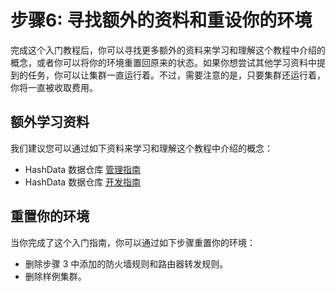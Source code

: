 # 步骤6: 寻找额外的资料和重设你的环境

完成这个入门教程后，你可以寻找更多额外的资料来学习和理解这个教程中介绍的概念，或者你可以将你的环境重置回原来的状态。如果你想尝试其他学习资料中提到的任务，你可以让集群一直运行着。不过，需要注意的是，只要集群还运行着，你将一直被收取费用。

## 额外学习资料

我们建议您可以通过如下资料来学习和理解这个教程中介绍的概念：

* HashData 数据仓库 [管理指南](http://www.hashdata.cn/docs/cluster-management-guide/cluster-management-guide.html)
* HashData 数据仓库 [开发指南](http://www.hashdata.cn/docs/developer-guide/welcome.html)

## 重置你的环境

当你完成了这个入门指南，你可以通过如下步骤重置你的环境：

* 删除步骤 3 中添加的防火墙规则和路由器转发规则。
* 删除样例集群。

